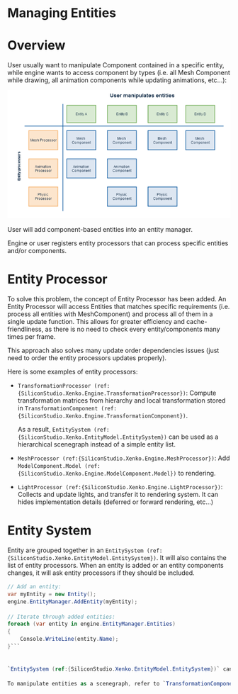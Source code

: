 # Managing Entities

# Overview

User usually want to manipulate Component contained in a specific entity, while engine wants to access component by types (i.e. all Mesh Component while drawing, all animation components while updating animations, etc...):




![images/7438984.png](images/7438984.png) 




User will add component-based entities into an entity manager.

Engine or user registers entity processors that can process specific entities and/or components.

# Entity Processor

To solve this problem, the concept of Entity Processor has been added. An Entity Processor will access Entities that matches specific requirements (i.e. process all entities with MeshComponent) and process all of them in a single update function. This allows for greater efficiency and cache-friendliness, as there is no need to check every entity/components many times per frame.

This approach also solves many update order dependencies issues (just need to order the entity processors updates properly).

Here is some examples of entity processors:

- `TransformationProcessor (ref:{SiliconStudio.Xenko.Engine.TransformationProcessor})`: Compute transformation matrices from hierarchy and local transformation stored in `TransformationComponent (ref:{SiliconStudio.Xenko.Engine.TransformationComponent})`.
  
  As a result, `EntitySystem (ref:{SiliconStudio.Xenko.EntityModel.EntitySystem})` can be used as a hierarchical scenegraph instead of a simple entity list.
- `MeshProcessor (ref:{SiliconStudio.Xenko.Engine.MeshProcessor})`: Add `ModelComponent.Model (ref:{SiliconStudio.Xenko.Engine.ModelComponent.Model})` to rendering.
- `LightProcessor (ref:{SiliconStudio.Xenko.Engine.LightProcessor})`: Collects and update lights, and transfer it to rendering system. It can hides implementation details (deferred or forward rendering, etc...)

# Entity System

Entity are grouped together in an `EntitySystem (ref:{SiliconStudio.Xenko.EntityModel.EntitySystem})`. It will also contains the list of entity processors. When an entity is added or an entity components changes, it will ask entity processors if they should be included.

```cs
// Add an entity:
var myEntity = new Entity();
engine.EntityManager.AddEntity(myEntity);
 
// Iterate through added entities:
foreach (var entity in engine.EntityManager.Entities)
{
	Console.WriteLine(entity.Name);
}```


`EntitySystem (ref:{SiliconStudio.Xenko.EntityModel.EntitySystem})` can be used to enumerate its `Entities (ref:{SiliconStudio.Xenko.EntityModel.Entity})`. Note that children of a given entities will also be in this list.

To manipulate entities as a scenegraph, refer to `TransformationComponent (ref:{SiliconStudio.Xenko.Engine.TransformationComponent})` class.

